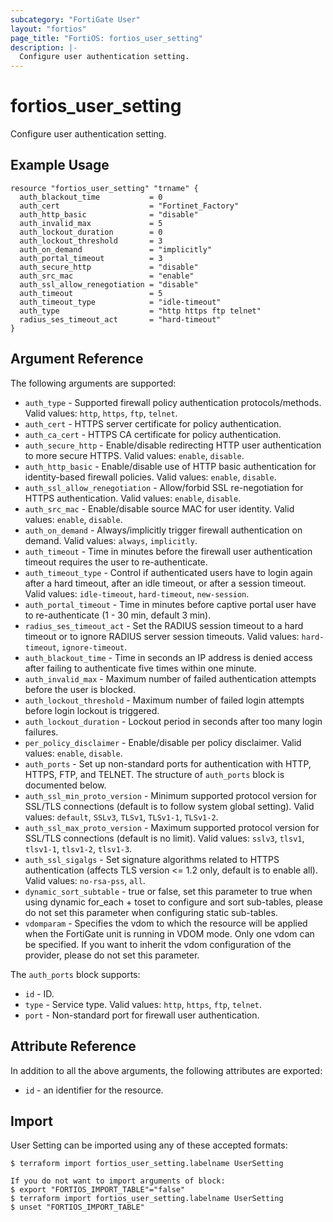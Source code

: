 ```yaml
---
subcategory: "FortiGate User"
layout: "fortios"
page_title: "FortiOS: fortios_user_setting"
description: |-
  Configure user authentication setting.
---
```


# fortios_user_setting
Configure user authentication setting.

## Example Usage

```hcl
resource "fortios_user_setting" "trname" {
  auth_blackout_time           = 0
  auth_cert                    = "Fortinet_Factory"
  auth_http_basic              = "disable"
  auth_invalid_max             = 5
  auth_lockout_duration        = 0
  auth_lockout_threshold       = 3
  auth_on_demand               = "implicitly"
  auth_portal_timeout          = 3
  auth_secure_http             = "disable"
  auth_src_mac                 = "enable"
  auth_ssl_allow_renegotiation = "disable"
  auth_timeout                 = 5
  auth_timeout_type            = "idle-timeout"
  auth_type                    = "http https ftp telnet"
  radius_ses_timeout_act       = "hard-timeout"
}
```

## Argument Reference

The following arguments are supported:

* `auth_type` - Supported firewall policy authentication protocols/methods. Valid values: `http`, `https`, `ftp`, `telnet`.
* `auth_cert` - HTTPS server certificate for policy authentication.
* `auth_ca_cert` - HTTPS CA certificate for policy authentication.
* `auth_secure_http` - Enable/disable redirecting HTTP user authentication to more secure HTTPS. Valid values: `enable`, `disable`.
* `auth_http_basic` - Enable/disable use of HTTP basic authentication for identity-based firewall policies. Valid values: `enable`, `disable`.
* `auth_ssl_allow_renegotiation` - Allow/forbid SSL re-negotiation for HTTPS authentication. Valid values: `enable`, `disable`.
* `auth_src_mac` - Enable/disable source MAC for user identity. Valid values: `enable`, `disable`.
* `auth_on_demand` - Always/implicitly trigger firewall authentication on demand. Valid values: `always`, `implicitly`.
* `auth_timeout` - Time in minutes before the firewall user authentication timeout requires the user to re-authenticate.
* `auth_timeout_type` - Control if authenticated users have to login again after a hard timeout, after an idle timeout, or after a session timeout. Valid values: `idle-timeout`, `hard-timeout`, `new-session`.
* `auth_portal_timeout` - Time in minutes before captive portal user have to re-authenticate (1 - 30 min, default 3 min).
* `radius_ses_timeout_act` - Set the RADIUS session timeout to a hard timeout or to ignore RADIUS server session timeouts. Valid values: `hard-timeout`, `ignore-timeout`.
* `auth_blackout_time` - Time in seconds an IP address is denied access after failing to authenticate five times within one minute.
* `auth_invalid_max` - Maximum number of failed authentication attempts before the user is blocked.
* `auth_lockout_threshold` - Maximum number of failed login attempts before login lockout is triggered.
* `auth_lockout_duration` - Lockout period in seconds after too many login failures.
* `per_policy_disclaimer` - Enable/disable per policy disclaimer. Valid values: `enable`, `disable`.
* `auth_ports` - Set up non-standard ports for authentication with HTTP, HTTPS, FTP, and TELNET. The structure of `auth_ports` block is documented below.
* `auth_ssl_min_proto_version` - Minimum supported protocol version for SSL/TLS connections (default is to follow system global setting). Valid values: `default`, `SSLv3`, `TLSv1`, `TLSv1-1`, `TLSv1-2`.
* `auth_ssl_max_proto_version` - Maximum supported protocol version for SSL/TLS connections (default is no limit). Valid values: `sslv3`, `tlsv1`, `tlsv1-1`, `tlsv1-2`, `tlsv1-3`.
* `auth_ssl_sigalgs` - Set signature algorithms related to HTTPS authentication (affects TLS version <= 1.2 only, default is to enable all). Valid values: `no-rsa-pss`, `all`.
* `dynamic_sort_subtable` - true or false, set this parameter to true when using dynamic for_each + toset to configure and sort sub-tables, please do not set this parameter when configuring static sub-tables.
* `vdomparam` - Specifies the vdom to which the resource will be applied when the FortiGate unit is running in VDOM mode. Only one vdom can be specified. If you want to inherit the vdom configuration of the provider, please do not set this parameter.

The `auth_ports` block supports:

* `id` - ID.
* `type` - Service type. Valid values: `http`, `https`, `ftp`, `telnet`.
* `port` - Non-standard port for firewall user authentication.


## Attribute Reference

In addition to all the above arguments, the following attributes are exported:
* `id` - an identifier for the resource.

## Import

User Setting can be imported using any of these accepted formats:
```
$ terraform import fortios_user_setting.labelname UserSetting

If you do not want to import arguments of block:
$ export "FORTIOS_IMPORT_TABLE"="false"
$ terraform import fortios_user_setting.labelname UserSetting
$ unset "FORTIOS_IMPORT_TABLE"
```
